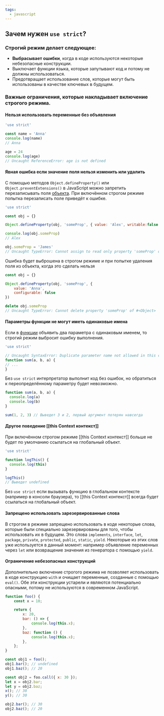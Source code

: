 ```yaml
---
tags:
  - javascript
---
```

## Зачем нужен `use strict`?

### Строгий режим делает следующее:

- **Выбрасывает ошибки**, когда в коде используются некоторые небезопасные конструкции.
- Выключает функции языка, которые запутывают код и потому не должны использоваться.
- Предотвращает использование слов, которые могут быть использованы в качестве ключевых в будущем.

### Важные ограничения, которые накладывает включение строгого режима.

#### Нельзя использовать переменные без объявления
```jsx
'use strict'

const name = 'Anna'
console.log(name)
// Anna

age = 24
console.log(age)
// Uncaught ReferenceError: age is not defined
```
#### Явная ошибка если значение поля нельзя изменить или удалить

С помощью методов `Object.defineProperty()` или `Object.preventExtensions()` в JavaScript можно запретить перезаписывать поля [объекта](https://doka.guide/js/object/). При включённом строгом режиме попытка перезаписать поле приведёт к ошибке.

```jsx
'use strict'

const obj = {}

Object.defineProperty(obj, 'someProp', { value: 'Alex', writable:false })

console.log(obj.someProp)
// Alex

obj.someProp = 'James'
// Uncaught TypeError: Cannot assign to read only property 'someProp' of object #<Object>
```

Ошибка будет выброшена в строгом режиме и при попытке удаления поля из объекта, когда это сделать нельзя

```jsx
const obj = {}

Object.defineProperty(obj, 'someProp', {
	value: 'Anna',
	configurable: false
})

delete obj.someProp
// Uncaught TypeError: Cannot delete property 'someProp' of #<Object>
```
#### Параметры функции не могут иметь одинаковые имена

Если в [функции](https://doka.guide/js/function/) объявить два параметра с одинаковым именем, то строгий режим выбросит ошибку выполнения.
```jsx
'use strict'

// Uncaught SyntaxError: Duplicate parameter name not allowed in this context
function sum(a, b, a) {
// ...
}
```

Без `use strict` интерпретатор выполнит код без ошибок, но обратиться к переопределённому параметру будет невозможно.

```jsx
function sum(a, b, a) {
  console.log(a)
  console.log(b)
}

sum(1, 2, 3) // Выведет 3 и 2, первый аргумент потерян навсегда
```

#### Другое поведение [[this Context контекст]]    

При включённом строгом режиме [[this Context контекст]] больше не будет по умолчанию ссылаться на глобальный объект.

```jsx
'use strict'

function logThis() {
  console.log(this)
}

logThis()
// Выведет undefined
```

Без `use strict` если вызывать функцию в глобальном контексте (например в консоли браузера), то [[this Context контекст]] всегда будет ссылаться на глобальный объект.    
#### Запрещено использовать зарезервированные слова

В строгом в режиме запрещено использовать в коде некоторые слова, которые были специально зарезервированы для того, чтобы использовать их в будущем. Это слова `implements`, `interface`, `let`, `package`, `private`, `protected`, `public`, `static`, `yield`. Некоторые из этих слов уже используется в данный момент: например объявление переменных через `let` или возвращение значения из генератора с помощью `yield`.

#### Ограничение небезопасных конструкций

Дополнительно включение строгого режима не позволяет использовать в коде конструкцию `with` и очищает переменные, созданные с помощью `eval()`. Обе эти конструкции устарели и являются потенциально опасными, потому не используются в современном JavaScript.

```jsx
function foo() {
    const x = 10;

    return {
        x: 20,
        bar: () => {
            console.log(this.x);
        },
        baz: function () {
            console.log(this.x);
        },
    };
}

const obj1 = foo();
obj1.bar(); // undefined
obj1.baz(); // 20

const obj2 = foo.call({ x: 30 });
let x = obj2.bar;
let y = obj2.baz;
x(); // 30
y(); // 30

obj2.bar(); // 30
obj2.baz(); // 20

```

